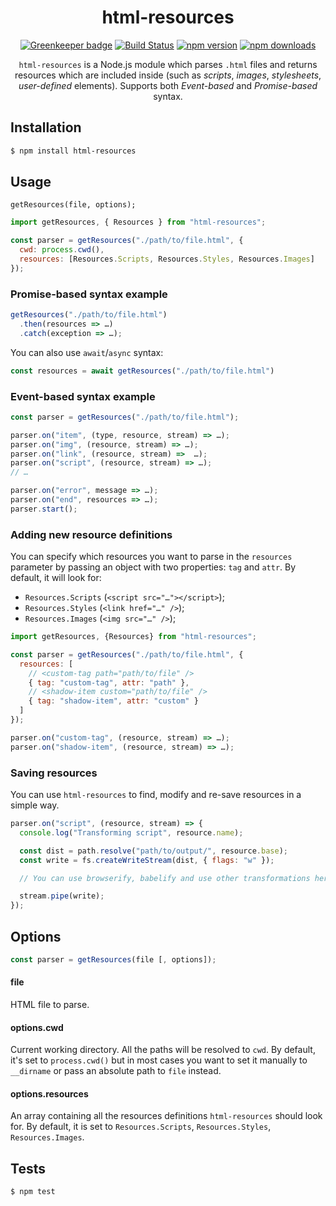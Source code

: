 <div align="center">
  <h1>html-resources</h1>

[![Greenkeeper badge](https://badges.greenkeeper.io/Bartozzz/html-resources.svg)](https://greenkeeper.io/)
[![Build Status](https://img.shields.io/travis/Bartozzz/html-resources.svg)](https://travis-ci.org/Bartozzz/html-resources/)
[![npm version](https://img.shields.io/npm/v/html-resources.svg)](https://www.npmjs.com/package/html-resources)
[![npm downloads](https://img.shields.io/npm/dt/html-resources.svg)](https://www.npmjs.com/package/html-resources)
<br>

`html-resources` is a Node.js module which parses `.html` files and returns resources which are included inside (such as _scripts_, _images_, _stylesheets_, _user-defined_ elements). Supports both _Event-based_ and _Promise-based_ syntax.

</div>

## Installation

```bash
$ npm install html-resources
```

## Usage

`getResources(file, options);`

```javascript
import getResources, { Resources } from "html-resources";

const parser = getResources("./path/to/file.html", {
  cwd: process.cwd(),
  resources: [Resources.Scripts, Resources.Styles, Resources.Images]
});
```

### Promise-based syntax example

```javascript
getResources("./path/to/file.html")
  .then(resources => …)
  .catch(exception => …);
```

You can also use `await`/`async` syntax:

```javascript
const resources = await getResources("./path/to/file.html")
```

### Event-based syntax example

```javascript
const parser = getResources("./path/to/file.html");

parser.on("item", (type, resource, stream) => …);
parser.on("img", (resource, stream) => …);
parser.on("link", (resource, stream) =>  …);
parser.on("script", (resource, stream) => …);
// …

parser.on("error", message => …);
parser.on("end", resources => …);
parser.start();
```

### Adding new resource definitions

You can specify which resources you want to parse in the `resources` parameter by passing an object with two properties: `tag` and `attr`. By default, it will look for:

* `Resources.Scripts` (`<script src="…"></script>`);
* `Resources.Styles` (`<link href="…" />`);
* `Resources.Images` (`<img src="…" />`);

```javascript
import getResources, {Resources} from "html-resources";

const parser = getResources("./path/to/file.html", {
  resources: [
    // <custom-tag path="path/to/file" />
    { tag: "custom-tag", attr: "path" },
    // <shadow-item custom="path/to/file" />
    { tag: "shadow-item", attr: "custom" }
  ]
});

parser.on("custom-tag", (resource, stream) => …);
parser.on("shadow-item", (resource, stream) => …);
```

### Saving resources

You can use `html-resources` to find, modify and re-save resources in a simple way.

```javascript
parser.on("script", (resource, stream) => {
  console.log("Transforming script", resource.name);

  const dist = path.resolve("path/to/output/", resource.base);
  const write = fs.createWriteStream(dist, { flags: "w" });

  // You can use browserify, babelify and use other transformations here…

  stream.pipe(write);
});
```

## Options

```javascript
const parser = getResources(file [, options]);
```

#### file

HTML file to parse.

#### options.cwd

Current working directory. All the paths will be resolved to `cwd`. By default, it's set to `process.cwd()` but in most cases you want to set it manually to `__dirname` or pass an absolute path to `file` instead.

#### options.resources

An array containing all the resources definitions `html-resources` should look for. By default, it is set to `Resources.Scripts`, `Resources.Styles`, `Resources.Images`.

## Tests

```bash
$ npm test
```

